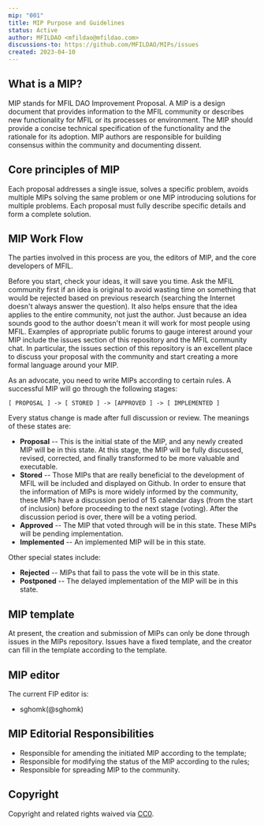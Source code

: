 ```yaml
---
mip: "001"
title: MIP Purpose and Guidelines
status: Active
author: MFILDAO <mfildao@mfildao.com> 
discussions-to: https://github.com/MFILDAO/MIPs/issues
created: 2023-04-10
---
```


## What is a MIP?

MIP stands for MFIL DAO Improvement Proposal. A MIP is a design document that provides information to the MFIL community or describes new functionality for MFIL or its processes or environment. The MIP should provide a concise technical specification of the functionality and the rationale for its adoption. MIP authors are responsible for building consensus within the community and documenting dissent.

## Core principles of MIP

Each proposal addresses a single issue, solves a specific problem, avoids multiple MIPs solving the same problem or one MIP introducing solutions for multiple problems.
Each proposal must fully describe specific details and form a complete solution.

## MIP Work Flow

The parties involved in this process are you, the editors of MIP, and the core developers of MFIL.

Before you start, check your ideas, it will save you time. Ask the MFIL community first if an idea is original to avoid wasting time on something that would be rejected based on previous research (searching the Internet doesn't always answer the question). It also helps ensure that the idea applies to the entire community, not just the author. Just because an idea sounds good to the author doesn't mean it will work for most people using MFIL. Examples of appropriate public forums to gauge interest around your MIP include the issues section of this repository and the MFIL community chat. In particular, the issues section of this repository is an excellent place to discuss your proposal with the community and start creating a more formal language around your MIP.

As an advocate, you need to write MIPs according to certain rules. A successful MIP will go through the following stages:
```
[ PROPOSAL ] -> [ STORED ] -> [APPROVED ] -> [ IMPLEMENTED ]
```
Every status change is made after full discussion or review. The meanings of these states are:
* **Proposal** -- This is the initial state of the MIP, and any newly created MIP will be in this state. At this stage, the MIP will be fully discussed, revised, corrected, and finally transformed to be more valuable and executable.
* **Stored** -- Those MIPs that are really beneficial to the development of MFIL will be included and displayed on Github. In order to ensure that the information of MIPs is more widely informed by the community, these MIPs have a discussion period of 15 calendar days (from the start of inclusion) before proceeding to the next stage (voting).
After the discussion period is over, there will be a voting period.
* **Approved** -- The MIP that voted through will be in this state. These MIPs will be pending implementation.
* **Implemented** -- An implemented MIP will be in this state.

Other special states include:
* **Rejected** -- MIPs that fail to pass the vote will be in this state.
* **Postponed** -- The delayed implementation of the MIP will be in this state.

## MIP template

At present, the creation and submission of MIPs can only be done through issues in the MIPs repository. Issues have a fixed template, and the creator can fill in the template according to the template.

## MIP editor
The current FIP editor is:

* sghomk(@sghomk)

## MIP Editorial Responsibilities

* Responsible for amending the initiated MIP according to the template;
* Responsible for modifying the status of the MIP according to the rules;
* Responsible for spreading MIP to the community.

## Copyright

Copyright and related rights waived via [CC0](https://creativecommons.org/publicdomain/zero/1.0/).

